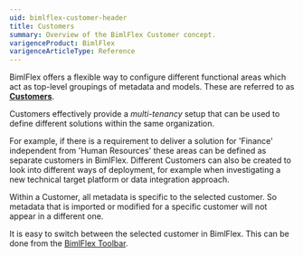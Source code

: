 ```yaml
---
uid: bimlflex-customer-header
title: Customers
summary: Overview of the BimlFlex Customer concept.
varigenceProduct: BimlFlex
varigenceArticleType: Reference
---
```

BimlFlex offers a flexible way to configure different functional areas which act as top-level groupings of metadata and models. These are referred to as [**Customers**](xref:bimlflex-customer-header).

Customers effectively provide a *multi-tenancy* setup that can be used to define different solutions within the same organization.

For example, if there is a requirement to deliver a solution for 'Finance' independent from 'Human Resources' these areas can be defined as separate customers in BimlFlex. Different Customers can also be created to look into different ways of deployment, for example when investigating a new technical target platform or data integration approach.

Within a Customer, all metadata is specific to the selected customer. So metadata that is imported or modified for a specific customer will not appear in a different one.

It is easy to switch between the selected customer in BimlFlex. This can be done from the [BimlFlex Toolbar](xref:bimlflex-tour#bimlflex-toolbar).
